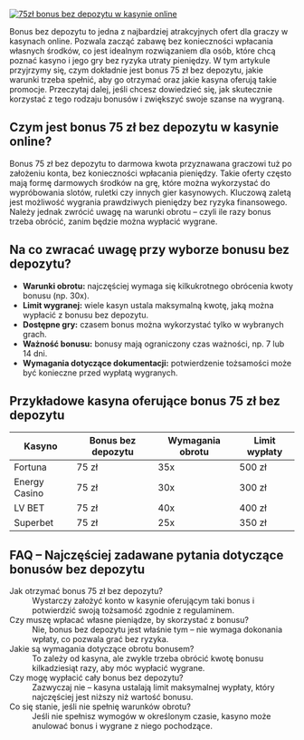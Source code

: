 [![75zł bonus bez depozytu w kasynie online](https://123-caf.pages.dev/gitsignup.png)](https://vrmoo.ru/Bt82HjjY)

<p>Bonus bez depozytu to jedna z najbardziej atrakcyjnych ofert dla graczy w kasynach online. Pozwala zacząć zabawę bez konieczności wpłacania własnych środków, co jest idealnym rozwiązaniem dla osób, które chcą poznać kasyno i jego gry bez ryzyka utraty pieniędzy. W tym artykule przyjrzymy się, czym dokładnie jest bonus 75 zł bez depozytu, jakie warunki trzeba spełnić, aby go otrzymać oraz jakie kasyna oferują takie promocje. Przeczytaj dalej, jeśli chcesz dowiedzieć się, jak skutecznie korzystać z tego rodzaju bonusów i zwiększyć swoje szanse na wygraną.</p>  <h2>Czym jest bonus 75 zł bez depozytu w kasynie online?</h2> <p>Bonus 75 zł bez depozytu to darmowa kwota przyznawana graczowi tuż po założeniu konta, bez konieczności wpłacania pieniędzy. Takie oferty często mają formę darmowych środków na grę, które można wykorzystać do wypróbowania slotów, ruletki czy innych gier kasynowych. Kluczową zaletą jest możliwość wygrania prawdziwych pieniędzy bez ryzyka finansowego. Należy jednak zwrócić uwagę na warunki obrotu – czyli ile razy bonus trzeba obrócić, zanim będzie można wypłacić wygrane.</p>  <h2>Na co zwracać uwagę przy wyborze bonusu bez depozytu?</h2> <ul>   <li><strong>Warunki obrotu:</strong> najczęściej wymaga się kilkukrotnego obrócenia kwoty bonusu (np. 30x).</li>   <li><strong>Limit wygranej:</strong> wiele kasyn ustala maksymalną kwotę, jaką można wypłacić z bonusu bez depozytu.</li>   <li><strong>Dostępne gry:</strong> czasem bonus można wykorzystać tylko w wybranych grach.</li>   <li><strong>Ważność bonusu:</strong> bonusy mają ograniczony czas ważności, np. 7 lub 14 dni.</li>   <li><strong>Wymagania dotyczące dokumentacji:</strong> potwierdzenie tożsamości może być konieczne przed wypłatą wygranych.</li> </ul>  <h2>Przykładowe kasyna oferujące bonus 75 zł bez depozytu</h2> <table>   <thead>     <tr>       <th>Kasyno</th>       <th>Bonus bez depozytu</th>       <th>Wymagania obrotu</th>       <th>Limit wypłaty</th>     </tr>   </thead>   <tbody>     <tr>       <td>Fortuna</td>       <td>75 zł</td>       <td>35x</td>       <td>500 zł</td>     </tr>     <tr>       <td>Energy Casino</td>       <td>75 zł</td>       <td>30x</td>       <td>300 zł</td>     </tr>     <tr>       <td>LV BET</td>       <td>75 zł</td>       <td>40x</td>       <td>400 zł</td>     </tr>     <tr>       <td>Superbet</td>       <td>75 zł</td>       <td>25x</td>       <td>350 zł</td>     </tr>   </tbody> </table>  <h2>FAQ – Najczęściej zadawane pytania dotyczące bonusów bez depozytu</h2> <dl>   <dt>Jak otrzymać bonus 75 zł bez depozytu?</dt>   <dd>Wystarczy założyć konto w kasynie oferującym taki bonus i potwierdzić swoją tożsamość zgodnie z regulaminem.</dd>    <dt>Czy muszę wpłacać własne pieniądze, by skorzystać z bonusu?</dt>   <dd>Nie, bonus bez depozytu jest właśnie tym – nie wymaga dokonania wpłaty, co pozwala grać bez ryzyka.</dd>      <dt>Jakie są wymagania dotyczące obrotu bonusem?</dt>   <dd>To zależy od kasyna, ale zwykle trzeba obrócić kwotę bonusu kilkadziesiąt razy, aby móc wypłacić wygrane.</dd>      <dt>Czy mogę wypłacić cały bonus bez depozytu?</dt>   <dd>Zazwyczaj nie – kasyna ustalają limit maksymalnej wypłaty, który najczęściej jest niższy niż wartość bonusu.</dd>      <dt>Co się stanie, jeśli nie spełnię warunków obrotu?</dt>   <dd>Jeśli nie spełnisz wymogów w określonym czasie, kasyno może anulować bonus i wygrane z niego pochodzące.</dd> </dl>